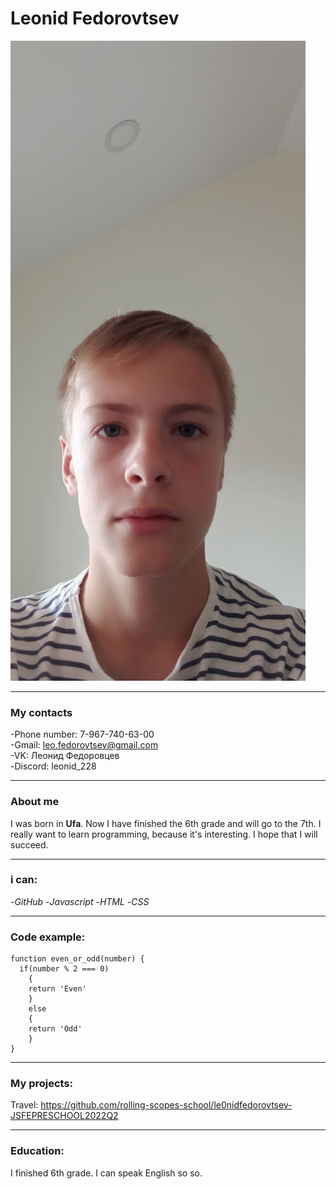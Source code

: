 
# Leonid Fedorovtsev    
![my photo](/images/picture.jpg)
___________
### My contacts ###
-Phone number: 7-967-740-63-00   
-Gmail: leo.fedorovtsev@gmail.com   
-VK: Леонид Федоровцев  
-Discord: leonid_228
_____________
### About me ###
I was born in __Ufa__. Now I have finished the 6th grade and will go to the 7th. I really want to learn programming, because it's interesting. I hope that I will succeed.
_______________
### i can: ###
-_GitHub_
-_Javascript_
-_HTML_
-_CSS_
_________________
### Code example: ###
```
function even_or_odd(number) {
  if(number % 2 === 0)
    {
    return 'Even'
    }
    else 
    {
    return 'Odd'
    }
} 
```  
________________
### My projects: ###
Travel: <https://github.com/rolling-scopes-school/le0nidfedorovtsev-JSFEPRESCHOOL2022Q2>
_________________
### Education: ###
I finished 6th grade. I can speak English so so.